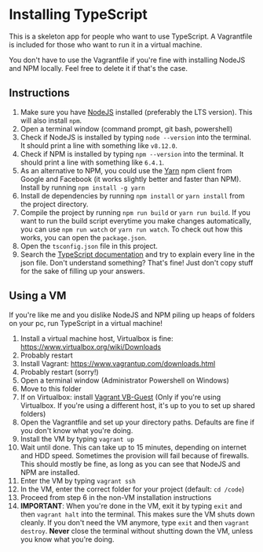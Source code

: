 # Installing TypeScript

This is a skeleton app for people who want to use TypeScript. A Vagrantfile is included for those who want to run it in a virtual machine.

You don't have to use the Vagrantfile if you're fine with installing NodeJS and NPM locally. Feel free to delete it if that's the case.

## Instructions

1. Make sure you have [NodeJS](https://nodejs.org/en/download/) installed (preferably the LTS version). This will also install `npm`.
2. Open a terminal window (command prompt, git bash, powershell)
3. Check if NodeJS is installed by typing `node --version` into the terminal. It should print a line with something like `v8.12.0`.
4. Check if NPM is installed by typing  `npm --version` into the terminal. It should print a line with something like `6.4.1`.
5. As an alternative to NPM, you could use the [Yarn](yarnpkg.com) npm client from Google and Facebook (it works slightly better and faster than NPM). Install by running `npm install -g yarn`
6. Install de dependencies by running `npm install` or `yarn install` from the project directory.
7. Compile the project by running `npm run build` or `yarn run build`. If you want to run the build script everytime you make changes automatically, you can use `npm run watch` or `yarn run watch`. To check out how this works, you can open the `package.json`.
7. Open the `tsconfig.json` file in this project.
8. Search the [TypeScript documentation](https://www.typescriptlang.org/docs/home.html) and try to explain every line in the json file. Don't understand something? That's fine! Just don't copy stuff for the sake of filling up your answers.


## Using a VM

If you're like me and you dislike NodeJS and NPM piling up heaps of folders on your pc, run TypeScript in a virtual machine!

1. Install a virtual machine host, Virtualbox is fine: https://www.virtualbox.org/wiki/Downloads
2. Probably restart
3. Install Vagrant: https://www.vagrantup.com/downloads.html
4. Probably restart (sorry!)
5. Open a terminal window (Administrator Powershell on Windows)
6. Move to this folder
7. If on Virtualbox: install [Vagrant VB-Guest](https://github.com/dotless-de/vagrant-vbguest) (Only if you're using Virtualbox. If you're using a different host, it's up to you to set up shared folders)
8. Open the Vagrantfile and set up your directory paths. Defaults are fine if you don't know what you're doing.
8. Install the VM by typing `vagrant up`
9. Wait until done. This can take up to 15 minutes, depending on internet and HDD speed. Sometimes the provision will fail because of firewalls. This should mostly be fine, as long as you can see that NodeJS and NPM are installed.
10. Enter the VM by typing `vagrant ssh`
11. In the VM, enter the correct folder for your project (default: `cd /code`)
12. Proceed from step 6 in the non-VM installation instructions
13. **IMPORTANT**: When you're done in the VM, exit it by typing `exit` and then `vagrant halt` into the terminal. This makes sure the VM shuts down cleanly. If you don't need the VM anymore, type `exit` and then `vagrant destroy`. **Never** close the terminal without shutting down the VM, unless you know what you're doing.
